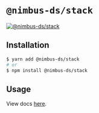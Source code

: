 # `@nimbus-ds/stack`

[![@nimbus-ds/stack](https://img.shields.io/npm/v/@nimbus-ds/stack?label=%40nimbus-ds%2Fstack)](https://www.npmjs.com/package/@nimbus-ds/stack)

## Installation

```sh
$ yarn add @nimbus-ds/stack
# or
$ npm install @nimbus-ds/stack
```

## Usage

View docs [here](https://nimbus.nuvemshop.com.br/documentation/atomic-components/stack).
